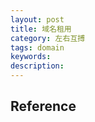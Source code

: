 ```yaml
---
layout: post
title: 域名租用
category: 左右互搏
tags: domain
keywords: 
description: 
---
```




## Reference

